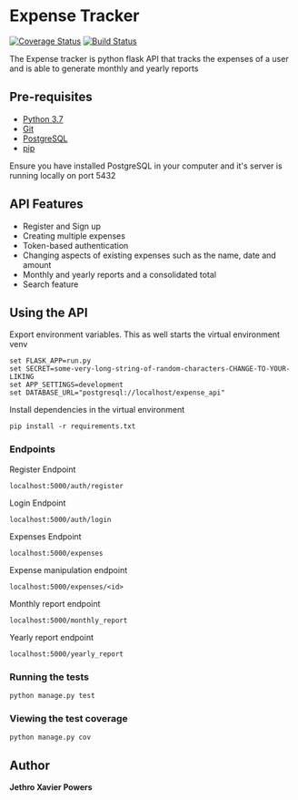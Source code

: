 # Expense Tracker
[![Coverage Status](https://coveralls.io/repos/github/JethroPowers/expense_tracker/badge.svg?branch=main)](https://coveralls.io/github/JethroPowers/expense_tracker?branch=main)
[![Build Status](https://travis-ci.org/JethroPowers/expense_tracker.svg?branch=main)](https://travis-ci.org/JethroPowers/expense_tracker)

The Expense tracker is python flask API that tracks the expenses of a user and is 
able to generate monthly and yearly reports

## Pre-requisites
* [Python 3.7](https://www.python.org/downloads/release/python-379/)
* [Git](https://git-scm.com/downloads)
* [PostgreSQL](https://www.postgresql.org/download/windows/)
* [pip](https://pip.pypa.io/en/stable/reference/pip_download/)



Ensure you have installed PostgreSQL in your computer and 
it's server is running locally on port 5432

## API Features 
* Register and Sign up
* Creating multiple expenses 
* Token-based authentication
* Changing aspects of existing expenses such as the name, date and amount
* Monthly and yearly reports and a consolidated total
* Search feature

## Using the API

Export environment variables. This as well starts the virtual environment venv

```
set FLASK_APP=run.py
set SECRET=some-very-long-string-of-random-characters-CHANGE-TO-YOUR-LIKING
set APP_SETTINGS=development
set DATABASE_URL="postgresql://localhost/expense_api"
```


Install dependencies in the virtual environment

```
pip install -r requirements.txt
```
### Endpoints
Register Endpoint
```
localhost:5000/auth/register
```

Login Endpoint
```
localhost:5000/auth/login
```

Expenses Endpoint
```
localhost:5000/expenses
```

Expense manipulation endpoint
```
localhost:5000/expenses/<id>
```

Monthly report endpoint
```
localhost:5000/monthly_report
```

Yearly report endpoint
```
localhost:5000/yearly_report
```

### Running the tests

```
python manage.py test
```


### Viewing the test coverage

```
python manage.py cov
```

## Author

**Jethro Xavier Powers**



